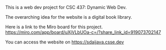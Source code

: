 This is a web dev project for CSC 437: Dynamic Web Dev.

The overarching idea for the website is a digital book library.

Here is a link to the Miro board for this project.
https://miro.com/app/board/uXjVLbUOa-c=/?share_link_id=919073702147

You can access the website on https://sdaijava.csse.dev

